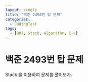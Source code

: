 ```yaml
---
layout: single
title: "백준 2493번 탑 문제"
categories:
  - CodingTest
tags:
  - [BOJ, Stack, Algorithm, C++]
---
```


# 백준 2493번 탑 문제

Stack 을 이용하여 문제를 풀어보자.
